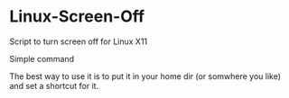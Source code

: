 Linux-Screen-Off
================

Script to turn screen off for Linux X11

Simple command 

The best way to use it is to put it in your home dir (or somwhere you like) and set a shortcut for it.
